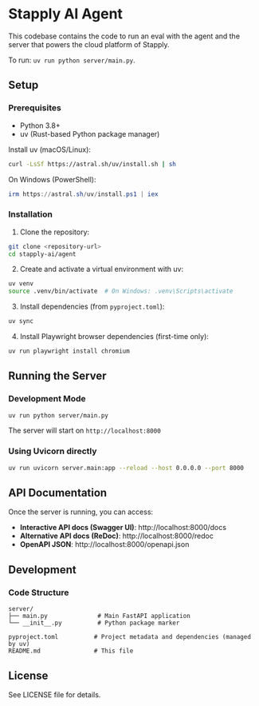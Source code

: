 # Stapply AI Agent

This codebase contains the code to run an eval with the agent and the server that powers the cloud platform of Stapply.

To run: `uv run python server/main.py`.

## Setup

### Prerequisites

- Python 3.8+
- uv (Rust-based Python package manager)

Install uv (macOS/Linux):
```bash
curl -LsSf https://astral.sh/uv/install.sh | sh
```
On Windows (PowerShell):
```powershell
irm https://astral.sh/uv/install.ps1 | iex
```

### Installation

1. Clone the repository:
```bash
git clone <repository-url>
cd stapply-ai/agent
```

2. Create and activate a virtual environment with uv:
```bash
uv venv
source .venv/bin/activate  # On Windows: .venv\Scripts\activate
```

3. Install dependencies (from `pyproject.toml`):
```bash
uv sync
```

4. Install Playwright browser dependencies (first-time only):
```bash
uv run playwright install chromium
```

## Running the Server

### Development Mode

```bash
uv run python server/main.py
```

The server will start on `http://localhost:8000`

### Using Uvicorn directly

```bash
uv run uvicorn server.main:app --reload --host 0.0.0.0 --port 8000
```

## API Documentation

Once the server is running, you can access:

- **Interactive API docs (Swagger UI)**: http://localhost:8000/docs
- **Alternative API docs (ReDoc)**: http://localhost:8000/redoc
- **OpenAPI JSON**: http://localhost:8000/openapi.json

## Development

### Code Structure

```
server/
├── main.py              # Main FastAPI application
└── __init__.py          # Python package marker

pyproject.toml          # Project metadata and dependencies (managed by uv)
README.md               # This file
```

## License

See LICENSE file for details.